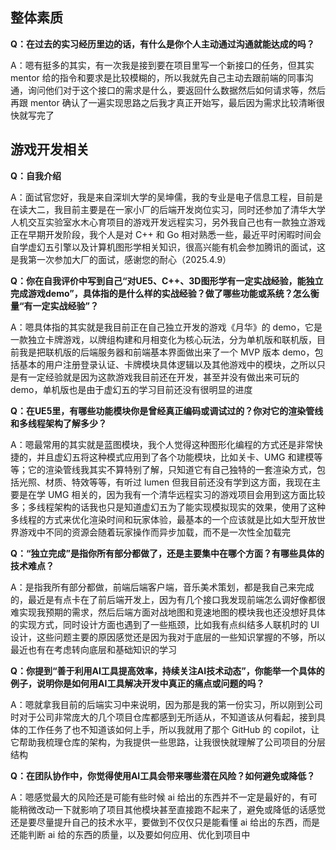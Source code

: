 ## 整体素质

**Q：在过去的实习经历里边的话，有什么是你个人主动通过沟通就能达成的吗？**

A：嗯有挺多的其实，有一次我是接到要在项目里写一个新接口的任务，但其实 mentor 给的指令和要求是比较模糊的，所以我就先自己主动去跟前端的同事沟通，询问他们对于这个接口的需求是什么，要返回什么数据然后如何请求等，然后再跟 mentor 确认了一遍实现思路之后我才真正开始写，最后因为需求比较清晰很快就写完了

## 游戏开发相关

**Q：自我介绍**

A：面试官您好，我是来自深圳大学的吴坤儒，我的专业是电子信息工程，目前是在读大二，我目前主要是在一家小厂的后端开发岗位实习，同时还参加了清华大学人机交互实验室水木心育项目的游戏开发远程实习，另外我自己也有一款独立游戏正在早期开发阶段，我个人是对 C++ 和 Go 相对熟悉一些，最近平时闲暇时间会自学虚幻五引擎以及计算机图形学相关知识，很高兴能有机会参加腾讯的面试，这是我第一次参加大厂的面试，感谢您的耐心（2025.4.9）

**Q：你在自我评价中写到自己“对UE5、C++、3D图形学有一定实战经验，能独立完成游戏demo”，具体指的是什么样的实战经验？做了哪些功能或系统？怎么衡量“有一定实战经验”？**

A：嗯具体指的其实就是我目前正在自己独立开发的游戏《月华》的 demo，它是一款独立卡牌游戏，以牌组构建和月相变化为核心玩法，分为单机版和联机版，目前我是把联机版的后端服务器和前端基本界面做出来了一个 MVP 版本 demo，包括基本的用户注册登录认证、卡牌模块具体逻辑以及其他游戏中的模块，之所以只是有一定经验就是因为这款游戏我目前还在开发，甚至并没有做出来可玩的 demo，单机版也是由于虚幻五的学习目前还没有很明显的进度

**Q：在UE5里，有哪些功能模块你是曾经真正编码或调试过的？你对它的渲染管线和多线程架构了解多少？**

A：嗯最常用的其实就是蓝图模块，我个人觉得这种图形化编程的方式还是非常快捷的，并且虚幻五将这种模式应用到了各个功能模块，比如关卡、UMG 和建模等等；它的渲染管线我其实不算特别了解，只知道它有自己独特的一套渲染方式，包括光照、材质、特效等等，有听过 lumen 但我目前还没有学到这方面，我现在主要是在学 UMG 相关的，因为我有一个清华远程实习的游戏项目会用到这方面比较多；多线程架构的话我也只是知道虚幻五为了能实现模拟现实的效果，使用了这种多线程的方式来优化渲染时间和玩家体验，最基本的一个应该就是比如大型开放世界游戏中不同的资源会随着玩家操作而异步加载，而不是一次性全加载完

**Q：“独立完成”是指你所有部分都做了，还是主要集中在哪个方面？有哪些具体的技术难点？**

A：是指我所有部分都做，前端后端客户端，音乐美术策划，都是我自己来完成的，最近是有点卡在了前后端开发上，因为有几个接口我发现前端怎么调好像都很难实现我预期的需求，然后后端方面对战地图和竞速地图的模块我也还没想好具体的实现方式，同时设计方面也遇到了一些瓶颈，比如我有点纠结多人联机时的 UI 设计，这些问题主要的原因感觉还是因为我对于底层的一些知识掌握的不够，所以最近也有在考虑转向底层和基础知识的学习

**Q：你提到“善于利用AI工具提高效率，持续关注AI技术动态”，你能举一个具体的例子，说明你是如何用AI工具解决开发中真正的痛点或问题的吗？**

A：嗯就拿我目前的后端实习中来说明，因为那是我的第一份实习，所以刚到公司时对于公司非常庞大的几个项目仓库都感到无所适从，不知道该从何看起，接到具体的工作任务了也不知道该如何上手，所以我就用了那个 GitHub 的 copilot，让它帮助我梳理仓库的架构，为我提供一些思路，让我很快就理解了公司项目的分层结构

**Q：在团队协作中，你觉得使用AI工具会带来哪些潜在风险？如何避免或降低？**

A：嗯感觉最大的风险还是可能有些时候 ai 给出的东西并不一定是最好的，有可能稍微改动一下就影响了项目其他模块甚至直接跑不起来了，避免或降低的话感觉还是要尽量提升自己的技术水平，要做到不仅仅只是能看懂 ai 给出的东西，而是还能判断 ai 给的东西的质量，以及要如何应用、优化到项目中
